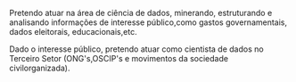 Pretendo atuar na área de ciência de dados, minerando, estruturando e analisando informações de interesse público,como gastos governamentais, dados eleitorais, educacionais,etc.

Dado o interesse público, pretendo atuar como cientista de dados no Terceiro Setor (ONG's,OSCIP's e movimentos da sociedade civilorganizada).
